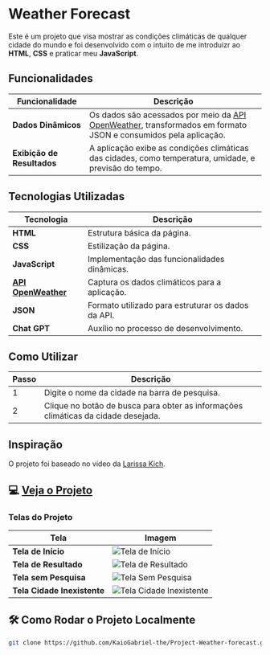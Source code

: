 #  Weather Forecast

Este é um projeto que visa mostrar as condições climáticas de qualquer cidade do mundo e foi desenvolvido com o intuito de me introduizr ao **HTML**, **CSS** e praticar meu **JavaScript**.

##  Funcionalidades

| Funcionalidade      | Descrição                                                                 |
|----------------------|---------------------------------------------------------------------------|
| **Dados Dinâmicos**   | Os dados são acessados por meio da [API OpenWeather](https://openweathermap.org/), transformados em formato JSON e consumidos pela aplicação. |
| **Exibição de Resultados** | A aplicação exibe as condições climáticas das cidades, como temperatura, umidade, e previsão do tempo. |

##  Tecnologias Utilizadas

| Tecnologia         | Descrição                                          |
|--------------------|----------------------------------------------------|
| **HTML**           | Estrutura básica da página.                       |
| **CSS**            | Estilização da página.                           |
| **JavaScript**     | Implementação das funcionalidades dinâmicas.     |
| **[API OpenWeather](https://openweathermap.org/)** | Captura os dados climáticos para a aplicação. |
| **JSON**           | Formato utilizado para estruturar os dados da API. |
| **Chat GPT**       | Auxílio no processo de desenvolvimento.          |

##  Como Utilizar

| Passo | Descrição                                                |
|-------|----------------------------------------------------------|
| 1     | Digite o nome da cidade na barra de pesquisa.            |
| 2     | Clique no botão de busca para obter as informações climáticas da cidade desejada. |

## Inspiração

O projeto foi baseado no vídeo da [Larissa Kich](https://youtu.be/t_GdX1iLYQE?si=wTPZnz3xDws3WiRq).

## 💻 [Veja o Projeto](https://project-wather-forecast.vercel.app/)

### Telas do Projeto

| Tela                       | Imagem                                                                                   |
|----------------------------|------------------------------------------------------------------------------------------|
| **Tela de Início**          | ![Tela de Início](https://github.com/KaioGabriel-the/Project-Weather-forecast/blob/ab957cdab0e2db44baed739dc17d3538ffa59027/src/images/img01.png) |
| **Tela de Resultado**       | ![Tela de Resultado](https://github.com/KaioGabriel-the/Project-Weather-forecast/blob/ab957cdab0e2db44baed739dc17d3538ffa59027/src/images/img02.png) |
| **Tela sem Pesquisa**       | ![Tela Sem Pesquisa](https://github.com/KaioGabriel-the/Project-Weather-forecast/blob/ab957cdab0e2db44baed739dc17d3538ffa59027/src/images/img03.png) |
| **Tela Cidade Inexistente** | ![Tela Cidade Inexistente]() |

## 🛠 Como Rodar o Projeto Localmente

```bash
git clone https://github.com/KaioGabriel-the/Project-Weather-forecast.git
